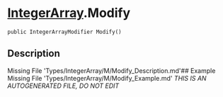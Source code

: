 # [IntegerArray](Types/IntegerArray.md).Modify
`public IntegerArrayModifier Modify()`
## Description
Missing File 'Types/IntegerArray/M/Modify_Description.md'## Example
Missing File 'Types/IntegerArray/M/Modify_Example.md'
*THIS IS AN AUTOGENERATED FILE, DO NOT EDIT*
